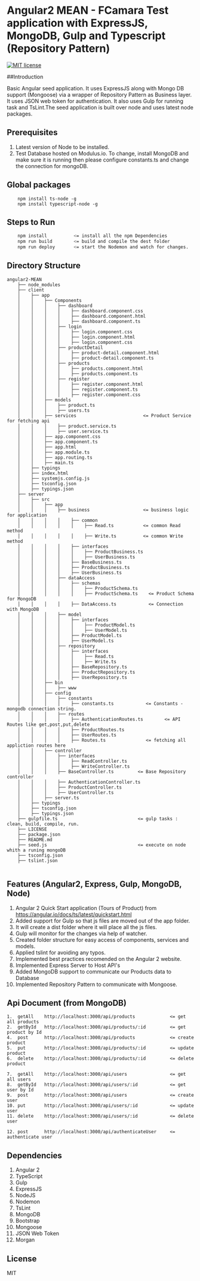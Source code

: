 # Angular2 MEAN - FCamara Test application with ExpressJS, MongoDB, Gulp and Typescript (Repository Pattern)

[![MIT license](http://img.shields.io/badge/license-MIT-brightgreen.svg)](http://opensource.org/licenses/MIT)

##Introduction

Basic Angular seed application. It uses ExpressJS along with Mongo DB support (Mongoose) via a wrapper of Repository Pattern as Business layer. It uses JSON web token for authentication.
It also uses Gulp for running task and TsLint.The seed application is built over node and uses latest node packages.

## Prerequisites

1. Latest version of Node to be installed.
2. Test Database hosted on Modulus.io. To change, install MongoDB and make sure it is running then please configure constants.ts and change the connection for mongoDB.


## Global packages
```
    npm install ts-node -g
    npm install typescript-node -g
```

## Steps to Run
```sh
    npm install          <= install all the npm Dependencies
    npm run build        <= build and compile the dest folder
    npm run deploy       <= start the Nodemon and watch for changes.
```

## Directory Structure

```
angular2-MEAN
    ├── node_modules
    ├── client
    │    ├── app
    │    │    ├── Components
    │    │    │    ├── dashboard
    │    │    │    │    ├── dashboard.component.css
    │    │    │    │    ├── dashboard.component.html
    │    │    │    │    ├── dashboard.component.ts
    │    │    │    ├── login
    │    │    │    │    ├── login.component.css
    │    │    │    │    ├── login.component.html
    │    │    │    │    ├── login.component.css
    │    │    │    ├── productDetail
    │    │    │    │    ├── product-detail.component.html
    │    │    │    │    ├── product-detail.component.ts        
    │    │    │    ├── products
    │    │    │    │    ├── products.component.html
    │    │    │    │    ├── products.component.ts            
    │    │    │    ├── register
    │    │    │    │    ├── register.component.html
    │    │    │    │    ├── register.component.ts
    │    │    │    │    ├── register.component.css    
    │    │    ├── models
    │    │    │    ├── product.ts
    │    │    │    ├── users.ts
    │    │    ├── services                         <= Product Service for fetching api
    │    │    │    ├── product.service.ts    
    │    │    │    ├── user.service.ts          
    │    │    ├── app.component.css
    │    │    ├── app.component.ts
    │    │    ├── app.html
    │    │    ├── app.module.ts
    │    │    ├── app.routing.ts
    │    │    ├── main.ts
    │    ├── typings
    │    ├── index.html
    │    ├── systemjs.config.js
    │    ├── tsconfig.json
    │    ├── typings.json
    ├── server
    │    ├── src
    │    │    ├── app
    │    │    │    ├── business                    <= business logic for application
    │    │    │    │    ├── common
    │    │    │    │    │    ├── Read.ts           <= common Read method
    │    │    │    │    │    ├── Write.ts          <= common Write method
    │    │    │    │    ├── interfaces
    │    │    │    │    │    ├── ProductBusiness.ts
    │    │    │    │    │    ├── UserBusiness.ts
    │    │    │    │    ├── BaseBusiness.ts
    │    │    │    │    ├── ProductBusiness.ts
    │    │    │    │    ├── UserBusiness.ts
    │    │    │    ├── dataAccess
    │    │    │    │    ├── schemas
    │    │    │    │    │    ├── ProductSchema.ts 
    │    │    │    │    │    ├── ProductSchema.ts    <= Product Schema for MongoDB
    │    │    │    │    ├── DataAccess.ts            <= Connection with MongoDB
    │    │    │    ├── model
    │    │    │    │    ├── interfaces
    │    │    │    │    │    ├── ProductModel.ts
    │    │    │    │    │    ├── UserModel.ts
    │    │    │    │    ├── ProductModel.ts
    │    │    │    │    ├── UserModel.ts
    │    │    │    ├── repository
    │    │    │    │    ├── interfaces
    │    │    │    │    │    ├── Read.ts
    │    │    │    │    │    ├── Write.ts
    │    │    │    │    ├── BaseRepository.ts
    │    │    │    │    ├── ProductRepository.ts
    │    │    │    │    ├── UserRepository.ts
    │    │    ├── bin
    │    │    │    ├── www
    │    │    ├── config
    │    │    │    ├── constants
    │    │    │    │    ├── constants.ts            <= Constants - mongodb connection string.
    │    │    │    ├── routes
    │    │    │    │    ├── AuthenticationRoutes.ts        <= API Routes like get,post,put,delete
    │    │    │    │    ├── ProductRoutes.ts 
    │    │    │    │    ├── UserRoutes.ts        
    │    │    │    │    ├── Routes.ts               <= fetching all appliction routes here
    │    │    ├── controller
    │    │    │    ├── interfaces
    │    │    │    │    ├── ReadController.ts
    │    │    │    │    ├── WriteController.ts
    │    │    │    ├── BaseController.ts         <= Base Repository controller
    │    │    │    ├── AuthenticationController.ts
    │    │    │    ├── ProductController.ts
    │    │    │    ├── UserController.ts
    │    │    ├── server.ts
    │    ├── typings
    │    ├── tsconfig.json
    │    ├── typings.json
    ├── gulpfile.ts                              <= gulp tasks : clean, build, compile, run.
    ├── LICENSE
    ├── package.json
    ├── README.md
    ├── seed.js                                  <= execute on node whith a runing mongoDB
    ├── tsconfig.json
    ├── tslint.json
    
```

## Features (Angular2, Express, Gulp, MongoDB, Node)

1.  Angular 2 Quick Start application (Tours of Product) from https://angular.io/docs/ts/latest/quickstart.html
2.  Added support for Gulp so that js files are moved out of the app folder.
3.  It will create a dist folder where it will place all the js files.
4.  Gulp will monitor for the changes via help of watcher.
5.  Created folder structure for easy access of components, services and models.
6.  Applied tslint for avoiding any typos.
7.  Implemented best practices recomended on the Angular 2 website.
8.  Implemented Express Server to Host API's
9.  Added MongoDB support to communicate our Products data to Database
10. Implemented Repository Pattern to communicate with Mongoose.

## Api Document (from MongoDB)

```
1.  getAll    http://localhost:3000/api/products             <= get all products
2.  getById   http://localhost:3000/api/products/:id         <= get product by Id
4.  post      http://localhost:3000/api/products             <= create product
5.  put       http://localhost:3000/api/products/:id         <= update product
6.  delete    http://localhost:3000/api/products/:id         <= delete product

7.  getAll    http://localhost:3000/api/users                <= get all users
8.  getById   http://localhost:3000/api/users/:id            <= get user by Id
9.  post      http://localhost:3000/api/users                <= create user
10. put       http://localhost:3000/api/users/:id            <= update user
11. delete    http://localhost:3000/api/users/:id            <= delete user

12. post      http://localhost:3000/api/authenticateUser     <= authenticate user

```
## Dependencies

1.  Angular 2
2.  TypeScript
3.  Gulp
4.  ExpressJS
5.  NodeJS
6.  Nodemon
7.  TsLint
8.  MongoDB
9.  Bootstrap
10. Mongoose
11. JSON Web Token
12. Morgan

## License

MIT
